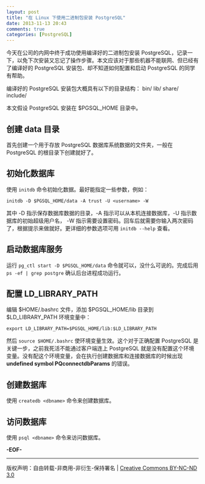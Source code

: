 ```yaml
---
layout: post
title: "在 Linux 下使用二进制包安装 PostgreSQL"
date: 2013-11-13 20:43
comments: true
categories: [PostgreSQL] 
---
```


今天在公司的内网中终于成功使用编译好的二进制包安装 PostgreSQL，记录一下，以免下次安装又忘记了操作步骤。本文应该对于那些机器不能联网、但已经有了编译好的 PostgreSQL 安装包、却不知道如何配置和启动 PostgreSQL 的同学有帮助。

编译好的 PostgreSQL 安装包大概具有以下的目录结构：
    bin/
    lib/
    share/
    include/

本文假设 PostgreSQL 安装在 $PGSQL_HOME 目录中。

## 创建 data 目录
首先创建一个用于存放 PostgreSQL 数据库系统数据的文件夹，一般在 PostgreSQL 的根目录下创建就好了。

## 初始化数据库
使用 `initdb` 命令初始化数据。最好能指定一些参数，例如：

    initdb -D $PGSQL_HOME/data -A trust -U <username> -W

其中 -D 指示保存数据库数据的目录，-A 指示可以从本机连接数据库，-U 指示数据库的初始超级用户名， -W 指示需要设置密码。回车后就需要你输入两次密码了，根据提示来做就好。更详细的参数选项可用 `initdb --help` 查看。

## 启动数据库服务
运行 `pg_ctl start -D $PGSQL_HOME/data` 命令就可以，没什么可说的。完成后用 `ps -ef | grep postgre` 确认后台进程成功运行。

## 配置 LD_LIBRARY_PATH
编辑 $HOME/.bashrc 文件，添加 $PGSQL_HOME/lib 目录到 $LD_LIBRARY_PATH 环境变量中：

    export LD_LIBRARY_PATH=$PGSQL_HOME/lib:$LD_LIBRARY_PATH

然后 `source $HOME/.bashrc` 使环境变量生效。这个对于正确配置 PostgreSQL 是关键一步，之前我死活不能通过客户端连上 PostgreSQL 就是没有配置这个环境变量。没有配这个环境变量，会在执行创建数据库和连接数据库的时候出现 **undefined symbol PQconnectdbParams** 的错误。

## 创建数据库
使用 `createdb <dbname>` 命令来创建数据库。

## 访问数据库
使用 `psql <dbname>` 命令来访问数据库。

**-EOF-**

------

版权声明：自由转载-非商用-非衍生-保持署名 | [Creative Commons BY-NC-ND 3.0](http://creativecommons.org/licenses/by-nc-nd/3.0/deed.zh "CC 3.0")

